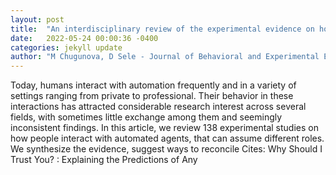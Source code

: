 ```yaml
---
layout: post
title:  "An interdisciplinary review of the experimental evidence on how humans interact with machines"
date:   2022-05-24 00:00:36 -0400
categories: jekyll update
author: "M Chugunova, D Sele - Journal of Behavioral and Experimental Economics, 2022"
---
```

Today, humans interact with automation frequently and in a variety of settings ranging from private to professional. Their behavior in these interactions has attracted considerable research interest across several fields, with sometimes little exchange among them and seemingly inconsistent findings. In this article, we review 138 experimental studies on how people interact with automated agents, that can assume different roles. We synthesize the evidence, suggest ways to reconcile  Cites:   Why Should I Trust You? : Explaining the Predictions of Any 